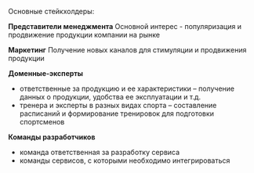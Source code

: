 Основные стейкхолдеры:

**Представители менеджмента**
Основной интерес - популяризация и продвижение продукции компании на рынке

**Маркетинг**
Получение новых каналов для стимуляции и продвижения продукции

**Доменные-эксперты**
- ответственные за продукцию и ее характеристики – получение данных о продукции, удобства ее эксплуатации и т.д.
- тренера и эксперты в разных видах спорта – составление расписаний и формирование тренировок для подготовки спортсменов

**Команды разработчиков**
- команда ответственная за разработку сервиса
- команды сервисов, с которыми необходимо интегрироваться
